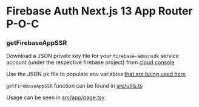 # Firebase Auth Next.js 13 App Router P-O-C

### getFirebaseAppSSR

Download a JSON private key file for your `firebase-adminsdk` service account (under the respective firebase project) from [cloud console](https://console.cloud.google.com/iam-admin/serviceaccounts)

Use the JSON pk file to populate env variables [that are being used here](/src/utils.ts#L17)

`getFirebaseAppSSR` function can be found in [src/utils.ts](/src/utils.ts#L37)

Usage can be seen in [src/app/page.tsx](/src/app/page.tsx#L10)
